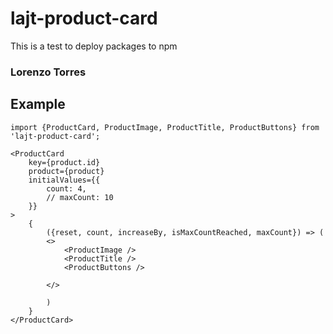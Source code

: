 # lajt-product-card
This is a test to deploy packages to npm

### Lorenzo Torres

## Example
```
import {ProductCard, ProductImage, ProductTitle, ProductButtons} from 'lajt-product-card';
```

```
<ProductCard
    key={product.id}
    product={product}
    initialValues={{
        count: 4,
        // maxCount: 10
    }}                      
>
    { 
        ({reset, count, increaseBy, isMaxCountReached, maxCount}) => (
        <>
            <ProductImage />
            <ProductTitle />
            <ProductButtons />

        </>
        
        )
    }
</ProductCard>
```